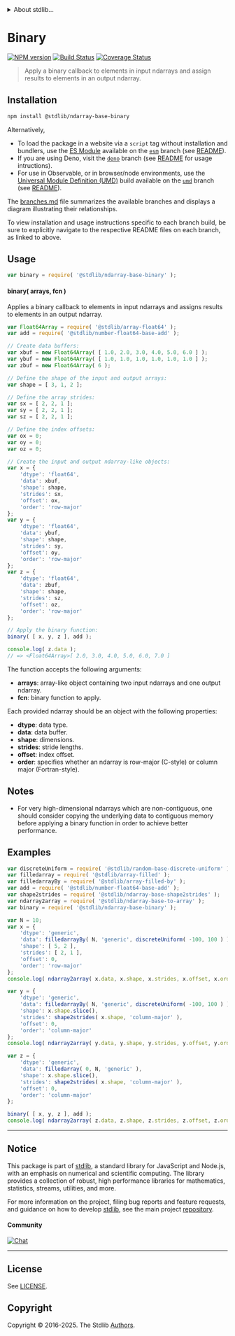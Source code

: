 <!--

@license Apache-2.0

Copyright (c) 2025 The Stdlib Authors.

Licensed under the Apache License, Version 2.0 (the "License");
you may not use this file except in compliance with the License.
You may obtain a copy of the License at

   http://www.apache.org/licenses/LICENSE-2.0

Unless required by applicable law or agreed to in writing, software
distributed under the License is distributed on an "AS IS" BASIS,
WITHOUT WARRANTIES OR CONDITIONS OF ANY KIND, either express or implied.
See the License for the specific language governing permissions and
limitations under the License.

-->


<details>
  <summary>
    About stdlib...
  </summary>
  <p>We believe in a future in which the web is a preferred environment for numerical computation. To help realize this future, we've built stdlib. stdlib is a standard library, with an emphasis on numerical and scientific computation, written in JavaScript (and C) for execution in browsers and in Node.js.</p>
  <p>The library is fully decomposable, being architected in such a way that you can swap out and mix and match APIs and functionality to cater to your exact preferences and use cases.</p>
  <p>When you use stdlib, you can be absolutely certain that you are using the most thorough, rigorous, well-written, studied, documented, tested, measured, and high-quality code out there.</p>
  <p>To join us in bringing numerical computing to the web, get started by checking us out on <a href="https://github.com/stdlib-js/stdlib">GitHub</a>, and please consider <a href="https://opencollective.com/stdlib">financially supporting stdlib</a>. We greatly appreciate your continued support!</p>
</details>

# Binary

[![NPM version][npm-image]][npm-url] [![Build Status][test-image]][test-url] [![Coverage Status][coverage-image]][coverage-url] <!-- [![dependencies][dependencies-image]][dependencies-url] -->

> Apply a binary callback to elements in input ndarrays and assign results to elements in an output ndarray.

<!-- Section to include introductory text. Make sure to keep an empty line after the intro `section` element and another before the `/section` close. -->

<section class="intro">

</section>

<!-- /.intro -->

<!-- Package usage documentation. -->

<section class="installation">

## Installation

```bash
npm install @stdlib/ndarray-base-binary
```

Alternatively,

-   To load the package in a website via a `script` tag without installation and bundlers, use the [ES Module][es-module] available on the [`esm`][esm-url] branch (see [README][esm-readme]).
-   If you are using Deno, visit the [`deno`][deno-url] branch (see [README][deno-readme] for usage intructions).
-   For use in Observable, or in browser/node environments, use the [Universal Module Definition (UMD)][umd] build available on the [`umd`][umd-url] branch (see [README][umd-readme]).

The [branches.md][branches-url] file summarizes the available branches and displays a diagram illustrating their relationships.

To view installation and usage instructions specific to each branch build, be sure to explicitly navigate to the respective README files on each branch, as linked to above.

</section>

<section class="usage">

## Usage

```javascript
var binary = require( '@stdlib/ndarray-base-binary' );
```

#### binary( arrays, fcn )

Applies a binary callback to elements in input ndarrays and assigns results to elements in an output ndarray.

```javascript
var Float64Array = require( '@stdlib/array-float64' );
var add = require( '@stdlib/number-float64-base-add' );

// Create data buffers:
var xbuf = new Float64Array( [ 1.0, 2.0, 3.0, 4.0, 5.0, 6.0 ] );
var ybuf = new Float64Array( [ 1.0, 1.0, 1.0, 1.0, 1.0, 1.0 ] );
var zbuf = new Float64Array( 6 );

// Define the shape of the input and output arrays:
var shape = [ 3, 1, 2 ];

// Define the array strides:
var sx = [ 2, 2, 1 ];
var sy = [ 2, 2, 1 ];
var sz = [ 2, 2, 1 ];

// Define the index offsets:
var ox = 0;
var oy = 0;
var oz = 0;

// Create the input and output ndarray-like objects:
var x = {
    'dtype': 'float64',
    'data': xbuf,
    'shape': shape,
    'strides': sx,
    'offset': ox,
    'order': 'row-major'
};
var y = {
    'dtype': 'float64',
    'data': ybuf,
    'shape': shape,
    'strides': sy,
    'offset': oy,
    'order': 'row-major'
};
var z = {
    'dtype': 'float64',
    'data': zbuf,
    'shape': shape,
    'strides': sz,
    'offset': oz,
    'order': 'row-major'
};

// Apply the binary function:
binary( [ x, y, z ], add );

console.log( z.data );
// => <Float64Array>[ 2.0, 3.0, 4.0, 5.0, 6.0, 7.0 ]
```

The function accepts the following arguments:

-   **arrays**: array-like object containing two input ndarrays and one output ndarray.
-   **fcn**: binary function to apply.

Each provided ndarray should be an object with the following properties:

-   **dtype**: data type.
-   **data**: data buffer.
-   **shape**: dimensions.
-   **strides**: stride lengths.
-   **offset**: index offset.
-   **order**: specifies whether an ndarray is row-major (C-style) or column major (Fortran-style).

</section>

<!-- /.usage -->

<!-- Package usage notes. Make sure to keep an empty line after the `section` element and another before the `/section` close. -->

<section class="notes">

## Notes

-   For very high-dimensional ndarrays which are non-contiguous, one should consider copying the underlying data to contiguous memory before applying a binary function in order to achieve better performance.

</section>

<!-- /.notes -->

<!-- Package usage examples. -->

<section class="examples">

## Examples

<!-- eslint no-undef: "error" -->

```javascript
var discreteUniform = require( '@stdlib/random-base-discrete-uniform' ).factory;
var filledarray = require( '@stdlib/array-filled' );
var filledarrayBy = require( '@stdlib/array-filled-by' );
var add = require( '@stdlib/number-float64-base-add' );
var shape2strides = require( '@stdlib/ndarray-base-shape2strides' );
var ndarray2array = require( '@stdlib/ndarray-base-to-array' );
var binary = require( '@stdlib/ndarray-base-binary' );

var N = 10;
var x = {
    'dtype': 'generic',
    'data': filledarrayBy( N, 'generic', discreteUniform( -100, 100 ) ),
    'shape': [ 5, 2 ],
    'strides': [ 2, 1 ],
    'offset': 0,
    'order': 'row-major'
};
console.log( ndarray2array( x.data, x.shape, x.strides, x.offset, x.order ) );

var y = {
    'dtype': 'generic',
    'data': filledarrayBy( N, 'generic', discreteUniform( -100, 100 ) ),
    'shape': x.shape.slice(),
    'strides': shape2strides( x.shape, 'column-major' ),
    'offset': 0,
    'order': 'column-major'
};
console.log( ndarray2array( y.data, y.shape, y.strides, y.offset, y.order ) );

var z = {
    'dtype': 'generic',
    'data': filledarray( 0, N, 'generic' ),
    'shape': x.shape.slice(),
    'strides': shape2strides( x.shape, 'column-major' ),
    'offset': 0,
    'order': 'column-major'
};

binary( [ x, y, z ], add );
console.log( ndarray2array( z.data, z.shape, z.strides, z.offset, z.order ) );
```

</section>

<!-- /.examples -->

<!-- Section to include cited references. If references are included, add a horizontal rule *before* the section. Make sure to keep an empty line after the `section` element and another before the `/section` close. -->

<section class="references">

</section>

<!-- /.references -->

<!-- Section for related `stdlib` packages. Do not manually edit this section, as it is automatically populated. -->

<section class="related">

</section>

<!-- /.related -->

<!-- Section for all links. Make sure to keep an empty line after the `section` element and another before the `/section` close. -->


<section class="main-repo" >

* * *

## Notice

This package is part of [stdlib][stdlib], a standard library for JavaScript and Node.js, with an emphasis on numerical and scientific computing. The library provides a collection of robust, high performance libraries for mathematics, statistics, streams, utilities, and more.

For more information on the project, filing bug reports and feature requests, and guidance on how to develop [stdlib][stdlib], see the main project [repository][stdlib].

#### Community

[![Chat][chat-image]][chat-url]

---

## License

See [LICENSE][stdlib-license].


## Copyright

Copyright &copy; 2016-2025. The Stdlib [Authors][stdlib-authors].

</section>

<!-- /.stdlib -->

<!-- Section for all links. Make sure to keep an empty line after the `section` element and another before the `/section` close. -->

<section class="links">

[npm-image]: http://img.shields.io/npm/v/@stdlib/ndarray-base-binary.svg
[npm-url]: https://npmjs.org/package/@stdlib/ndarray-base-binary

[test-image]: https://github.com/stdlib-js/ndarray-base-binary/actions/workflows/test.yml/badge.svg?branch=main
[test-url]: https://github.com/stdlib-js/ndarray-base-binary/actions/workflows/test.yml?query=branch:main

[coverage-image]: https://img.shields.io/codecov/c/github/stdlib-js/ndarray-base-binary/main.svg
[coverage-url]: https://codecov.io/github/stdlib-js/ndarray-base-binary?branch=main

<!--

[dependencies-image]: https://img.shields.io/david/stdlib-js/ndarray-base-binary.svg
[dependencies-url]: https://david-dm.org/stdlib-js/ndarray-base-binary/main

-->

[chat-image]: https://img.shields.io/gitter/room/stdlib-js/stdlib.svg
[chat-url]: https://app.gitter.im/#/room/#stdlib-js_stdlib:gitter.im

[stdlib]: https://github.com/stdlib-js/stdlib

[stdlib-authors]: https://github.com/stdlib-js/stdlib/graphs/contributors

[umd]: https://github.com/umdjs/umd
[es-module]: https://developer.mozilla.org/en-US/docs/Web/JavaScript/Guide/Modules

[deno-url]: https://github.com/stdlib-js/ndarray-base-binary/tree/deno
[deno-readme]: https://github.com/stdlib-js/ndarray-base-binary/blob/deno/README.md
[umd-url]: https://github.com/stdlib-js/ndarray-base-binary/tree/umd
[umd-readme]: https://github.com/stdlib-js/ndarray-base-binary/blob/umd/README.md
[esm-url]: https://github.com/stdlib-js/ndarray-base-binary/tree/esm
[esm-readme]: https://github.com/stdlib-js/ndarray-base-binary/blob/esm/README.md
[branches-url]: https://github.com/stdlib-js/ndarray-base-binary/blob/main/branches.md

[stdlib-license]: https://raw.githubusercontent.com/stdlib-js/ndarray-base-binary/main/LICENSE

</section>

<!-- /.links -->
